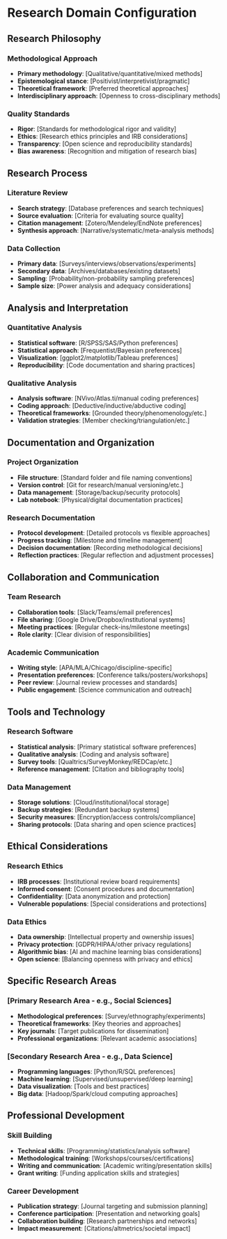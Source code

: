 # Research Domain Configuration

## Research Philosophy

### Methodological Approach
- **Primary methodology**: [Qualitative/quantitative/mixed methods]
- **Epistemological stance**: [Positivist/interpretivist/pragmatic]
- **Theoretical framework**: [Preferred theoretical approaches]
- **Interdisciplinary approach**: [Openness to cross-disciplinary methods]

### Quality Standards
- **Rigor**: [Standards for methodological rigor and validity]
- **Ethics**: [Research ethics principles and IRB considerations]
- **Transparency**: [Open science and reproducibility standards]
- **Bias awareness**: [Recognition and mitigation of research bias]

## Research Process

### Literature Review
- **Search strategy**: [Database preferences and search techniques]
- **Source evaluation**: [Criteria for evaluating source quality]
- **Citation management**: [Zotero/Mendeley/EndNote preferences]
- **Synthesis approach**: [Narrative/systematic/meta-analysis methods]

### Data Collection
- **Primary data**: [Surveys/interviews/observations/experiments]
- **Secondary data**: [Archives/databases/existing datasets]
- **Sampling**: [Probability/non-probability sampling preferences]
- **Sample size**: [Power analysis and adequacy considerations]

## Analysis and Interpretation

### Quantitative Analysis
- **Statistical software**: [R/SPSS/SAS/Python preferences]
- **Statistical approach**: [Frequentist/Bayesian preferences]
- **Visualization**: [ggplot2/matplotlib/Tableau preferences]
- **Reproducibility**: [Code documentation and sharing practices]

### Qualitative Analysis
- **Analysis software**: [NVivo/Atlas.ti/manual coding preferences]
- **Coding approach**: [Deductive/inductive/abductive coding]
- **Theoretical frameworks**: [Grounded theory/phenomenology/etc.]
- **Validation strategies**: [Member checking/triangulation/etc.]

## Documentation and Organization

### Project Organization
- **File structure**: [Standard folder and file naming conventions]
- **Version control**: [Git for research/manual versioning/etc.]
- **Data management**: [Storage/backup/security protocols]
- **Lab notebook**: [Physical/digital documentation practices]

### Research Documentation
- **Protocol development**: [Detailed protocols vs flexible approaches]
- **Progress tracking**: [Milestone and timeline management]
- **Decision documentation**: [Recording methodological decisions]
- **Reflection practices**: [Regular reflection and adjustment processes]

## Collaboration and Communication

### Team Research
- **Collaboration tools**: [Slack/Teams/email preferences]
- **File sharing**: [Google Drive/Dropbox/institutional systems]
- **Meeting practices**: [Regular check-ins/milestone meetings]
- **Role clarity**: [Clear division of responsibilities]

### Academic Communication
- **Writing style**: [APA/MLA/Chicago/discipline-specific]
- **Presentation preferences**: [Conference talks/posters/workshops]
- **Peer review**: [Journal review processes and standards]
- **Public engagement**: [Science communication and outreach]

## Tools and Technology

### Research Software
- **Statistical analysis**: [Primary statistical software preferences]
- **Qualitative analysis**: [Coding and analysis software]
- **Survey tools**: [Qualtrics/SurveyMonkey/REDCap/etc.]
- **Reference management**: [Citation and bibliography tools]

### Data Management
- **Storage solutions**: [Cloud/institutional/local storage]
- **Backup strategies**: [Redundant backup systems]
- **Security measures**: [Encryption/access controls/compliance]
- **Sharing protocols**: [Data sharing and open science practices]

## Ethical Considerations

### Research Ethics
- **IRB processes**: [Institutional review board requirements]
- **Informed consent**: [Consent procedures and documentation]
- **Confidentiality**: [Data anonymization and protection]
- **Vulnerable populations**: [Special considerations and protections]

### Data Ethics
- **Data ownership**: [Intellectual property and ownership issues]
- **Privacy protection**: [GDPR/HIPAA/other privacy regulations]
- **Algorithmic bias**: [AI and machine learning bias considerations]
- **Open science**: [Balancing openness with privacy and ethics]

## Specific Research Areas

### [Primary Research Area - e.g., Social Sciences]
- **Methodological preferences**: [Survey/ethnography/experiments]
- **Theoretical frameworks**: [Key theories and approaches]
- **Key journals**: [Target publications for dissemination]
- **Professional organizations**: [Relevant academic associations]

### [Secondary Research Area - e.g., Data Science]
- **Programming languages**: [Python/R/SQL preferences]
- **Machine learning**: [Supervised/unsupervised/deep learning]
- **Data visualization**: [Tools and best practices]
- **Big data**: [Hadoop/Spark/cloud computing approaches]

## Professional Development

### Skill Building
- **Technical skills**: [Programming/statistics/analysis software]
- **Methodological training**: [Workshops/courses/certifications]
- **Writing and communication**: [Academic writing/presentation skills]
- **Grant writing**: [Funding application skills and strategies]

### Career Development
- **Publication strategy**: [Journal targeting and submission planning]
- **Conference participation**: [Presentation and networking goals]
- **Collaboration building**: [Research partnerships and networks]
- **Impact measurement**: [Citations/altmetrics/societal impact]